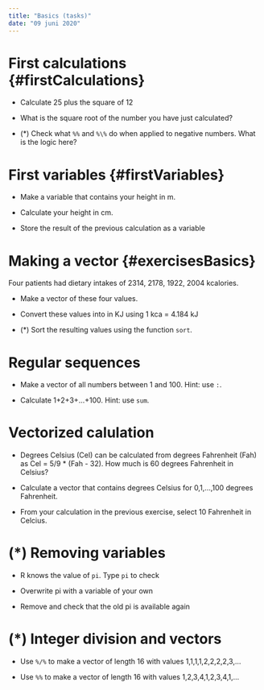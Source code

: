 ```yaml
---
title: "Basics (tasks)"
date: "09 juni 2020"
---
```




# First calculations {#firstCalculations}

- Calculate 25 plus the square of 12


- What is the square root of the number you have just calculated?


- (*) Check what `%%` and `%\%` do when applied to negative numbers. What is the logic here?



# First variables {#firstVariables}

- Make a variable that contains your height in m.


- Calculate your height in cm.


- Store the result of the previous calculation as a variable



# Making a vector {#exercisesBasics}

Four patients had dietary intakes of 2314, 2178, 1922, 2004 kcalories.

- Make a vector of these four values.

- Convert these values into in KJ using 1 kca = 4.184 kJ

- (*) Sort the resulting values using the function `sort`.



# Regular sequences

-	Make a vector of all numbers between 1 and 100. Hint: use `:`.


- Calculate 1+2+3+...+100. Hint: use `sum`.



# Vectorized calulation

- Degrees Celsius (Cel) can be calculated from degrees Fahrenheit (Fah) as Cel = 5/9 * (Fah - 32). How much is 60 degrees Fahrenheit in Celsius?


-	Calculate a vector that contains degrees Celsius for 0,1,...,100 degrees Fahrenheit.


- From your calculation in the previous exercise, select 10 Fahrenheit in Celcius.



# (*) Removing variables

- R knows the value of `pi`. Type `pi` to check


- Overwrite pi with a variable of your own 


- Remove and check that the old pi is available again 



# (*) Integer division and vectors

- Use `%/%` to make a vector of length 16 with values 1,1,1,1,2,2,2,2,3,...


- Use `%%` to make a vector of length 16 with values 1,2,3,4,1,2,3,4,1,...





